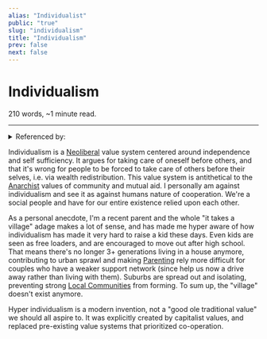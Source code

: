 ```yaml
---
alias: "Individualist"
public: "true"
slug: "individualism"
title: "Individualism"
prev: false
next: false
---
```

<script setup>
import { data } from '../../git.data.ts';
import { useData } from 'vitepress';
const pageData = useData();
</script>
<h1 class="p-name">Individualism</h1>
<p>210 words, ~1 minute read. <span v-html="data[`site/${pageData.page.value.relativePath}`]" /></p>
<hr/>

<details><summary>Referenced by:</summary><a href="/garden/anarchism/index.md">Anarchism</a><a href="/garden/decentralized-education/index.md">Decentralized Education</a><a href="/garden/local-communities/index.md">Local Communities</a><a href="/garden/motivation/index.md">Motivation</a><a href="/garden/neoliberalism/index.md">Neoliberalism</a></details>

Individualism is a [Neoliberal](/garden/neoliberalism/index.md) value system centered around independence and self sufficiency. It argues for taking care of oneself before others, and that it's wrong for people to be forced to take care of others before their selves, i.e. via wealth redistribution. This value system is antithetical to the [Anarchist](/garden/anarchism/index.md) values of community and mutual aid. I personally am against individualism and see it as against humans nature of cooperation. We're a social people and have for our entire existence relied upon each other.

As a personal anecdote, I'm a recent parent and the whole "it takes a village" adage makes a lot of sense, and has made me hyper aware of how individualism has made it very hard to raise a kid these days. Even kids are seen as free loaders, and are encouraged to move out after high school. That means there's no longer 3+ generations living in a house anymore, contributing to urban sprawl and making [Parenting](/garden/parenting/index.md) rely more difficult for couples who have a weaker support network (since help us now a drive away rather than living with them). Suburbs are spread out and isolating, preventing strong [Local Communities](/garden/local-communities/index.md) from forming. To sum up, the "village" doesn't exist anymore.

Hyper individualism is a modern invention, not a "good ole traditional value" we should all aspire to. It was explicitly created by capitalist values, and replaced pre-existing value systems that prioritized co-operation.